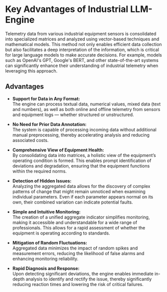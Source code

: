 # Key Advantages of Industrial LLM-Engine

Telemetry data from various industrial equipment sensors is consolidated into specialized matrices and analyzed using vector-based techniques and mathematical models. This method not only enables efficient data collection but also facilitates a deep interpretation of the information, which is critical for large language models to make accurate decisions. For example, models such as OpenAI's GPT, Google's BERT, and other state-of-the-art systems can significantly enhance their understanding of industrial telemetry when leveraging this approach.

## Advantages

- **Support for Data in Any Format:**  
  The engine can process textual data, numerical values, mixed data (text and numbers), as well as both online and offline telemetry from sensors and equipment logs — whether structured or unstructured.

- **No Need for Prior Data Annotation:**  
  The system is capable of processing incoming data without additional manual preprocessing, thereby accelerating analysis and reducing associated costs.

- **Comprehensive View of Equipment Health:**  
  By consolidating data into matrices, a holistic view of the equipment’s operating condition is formed. This enables prompt identification of deviations and degradation, ensuring that the equipment functions within the required norms.

- **Detection of Hidden Issues:**  
  Analyzing the aggregated data allows for the discovery of complex patterns of change that might remain unnoticed when examining individual parameters. Even if each parameter appears normal on its own, their combined variation can indicate potential faults.

- **Simple and Intuitive Monitoring:**  
  The creation of a unified aggregate indicator simplifies monitoring, making it accessible and understandable for a wide range of professionals. This allows for a rapid assessment of whether the equipment is operating according to standards.

- **Mitigation of Random Fluctuations:**  
  Aggregated data minimizes the impact of random spikes and measurement errors, reducing the likelihood of false alarms and enhancing monitoring reliability.

- **Rapid Diagnosis and Response:**  
  Upon detecting significant deviations, the engine enables immediate in-depth analysis to identify and rectify the issue, thereby significantly reducing reaction times and lowering the risk of critical failures.
